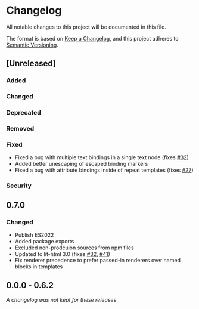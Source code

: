 # Changelog

All notable changes to this project will be documented in this file.

The format is based on [Keep a Changelog](https://keepachangelog.com/en/1.1.0/),
and this project adheres to [Semantic Versioning](https://semver.org/spec/v2.0.0.html).

<!--
## [Unreleased]
### Added
### Changed
### Deprecated
### Removed
### Fixed
-->

## [Unreleased]

### Added
### Changed
### Deprecated
### Removed
### Fixed

- Fixed a bug with multiple text bindings in a single text node (fixes [#32](https://github.com/justinfagnani/stampino/issues/32))
- Added better unescaping of escaped binding markers
- Fixed a bug with attribute bindings inside of repeat templates (fixes [#27](https://github.com/justinfagnani/stampino/issues/27))

### Security

## 0.7.0

### Changed

- Publish ES2022
- Added package exports
- Excluded non-prodcuion sources from npm files
- Updated to lit-html 3.0 (fixes [#32](https://github.com/justinfagnani/stampino/issues/32), [#41](https://github.com/justinfagnani/stampino/issues/41))
- Fix renderer precedence to prefer passed-in renderers over named blocks in templates

## 0.0.0 - 0.6.2

_A changelog was not kept for these releases_
